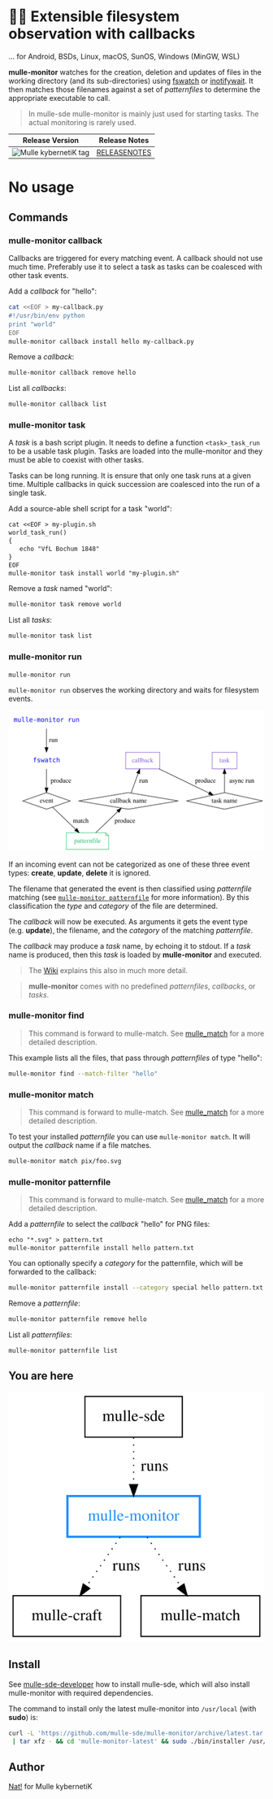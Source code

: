 # 🕵🏻‍ Extensible filesystem observation with callbacks

... for Android, BSDs, Linux, macOS, SunOS, Windows (MinGW, WSL)

**mulle-monitor** watches for the creation, deletion and updates of files
in the working directory (and its sub-directories) using
[fswatch](https://github.com/emcrisostomo/fswatch) or
[inotifywait](https://linux.die.net/man/1/inotifywait). It then
matches those filenames against a set of *patternfiles* to determine the
appropriate executable to call.

> In mulle-sde mulle-monitor is mainly just used for starting tasks. The
> actual monitoring is rarely used.

| Release Version                                       | Release Notes
|-------------------------------------------------------|--------------
| ![Mulle kybernetiK tag](https://img.shields.io/github/tag/mulle-sde/mulle-monitor.svg?branch=release)  | [RELEASENOTES](RELEASENOTES.md) |





# No usage



## Commands

### mulle-monitor callback

Callbacks are triggered for every matching event. A callback should not use
much time. Preferably use it to select a task as tasks can be coalesced with
other task events.

Add a *callback* for "hello":

``` sh
cat <<EOF > my-callback.py
#!/usr/bin/env python
print "world"
EOF
mulle-monitor callback install hello my-callback.py
```

Remove a *callback*:

``` sh
mulle-monitor callback remove hello
```

List all *callbacks*:

``` sh
mulle-monitor callback list
```


### mulle-monitor task

A *task* is a bash script plugin. It needs to define a function
`<task>_task_run` to be a usable task plugin. Tasks are loaded into the
mulle-monitor and they must be able to coexist with other tasks.

Tasks can be long running. It is ensure that only one task runs at a given
time. Multiple callbacks in quick succession are coalesced into the run of
a single task.


Add a source-able shell script for a task "world":

```
cat <<EOF > my-plugin.sh
world_task_run()
{
   echo "VfL Bochum 1848"
}
EOF
mulle-monitor task install world "my-plugin.sh"
```

Remove a *task* named "world":

``` sh
mulle-monitor task remove world
```


List all *tasks*:

``` sh
mulle-monitor task list
```


### mulle-monitor run

``` sh
mulle-monitor run
```

`mulle-monitor run` observes the working directory and waits for filesystem
events.

![](dox/mulle-monitor-run.svg)

If an incoming event can not be categorized as one of these three event types:
**create**, **update**, **delete** it is ignored.

The filename that generated the event is then classified using *patternfile*
matching (see [`mulle-monitor patternfile`](#mulle-monitor-patternfile) for
more information). By this classification the *type* and *category* of the
file are determined.

The *callback* will now be executed. As arguments it gets the event type
(e.g. **update**), the filename, and the *category* of the matching
*patternfile*.

The *callback* may produce a *task* name, by echoing it to stdout. If a
*task* name is produced, then this *task* is loaded by **mulle-monitor**
and executed.

> The [Wiki](https://github.com/mulle-sde/mulle-monitor/wiki)
> explains this also in much more detail.

> **mulle-monitor** comes with no predefined *patternfiles*, *callbacks*, or
> *tasks*.


### mulle-monitor find

> This command is forward to mulle-match.
> See [mulle_match](//github.com/mulle-sde/mulle-match) for a more detailed
> description.

This example lists all the files, that pass through *patternfiles* of type
"hello":

``` sh
mulle-monitor find --match-filter "hello"
```

### mulle-monitor match

> This command is forward to mulle-match.
> See [mulle_match](//github.com/mulle-sde/mulle-match) for a more detailed
> description.

To test your installed *patternfile* you can use `mulle-monitor match`. It
will output the *callback* name if a file matches.

``` sh
mulle-monitor match pix/foo.svg
```

### mulle-monitor patternfile

> This command is forward to mulle-match.
> See [mulle_match](//github.com/mulle-sde/mulle-match) for a more detailed
> description.


Add a *patternfile* to select the *callback* "hello" for PNG files:

```
echo "*.svg" > pattern.txt
mulle-monitor patternfile install hello pattern.txt
```

You can optionally specify a *category* for the patternfile, which will be
forwarded to the callback:

``` sh
mulle-monitor patternfile install --category special hello pattern.txt
```

Remove a *patternfile*:

``` sh
mulle-monitor patternfile remove hello
```

List all *patternfiles*:

``` sh
mulle-monitor patternfile list
```




## You are here

![](dox/mulle-monitor-overview.svg)



## Install

See [mulle-sde-developer](//github.com/mulle-sde/mulle-sde-developer) how to
install mulle-sde, which will also install mulle-monitor with required
dependencies.

The command to install only the latest mulle-monitor into
`/usr/local` (with **sudo**) is:

``` bash
curl -L 'https://github.com/mulle-sde/mulle-monitor/archive/latest.tar.gz' \
 | tar xfz - && cd 'mulle-monitor-latest' && sudo ./bin/installer /usr/local
```



## Author

[Nat!](https://mulle-kybernetik.com/weblog) for Mulle kybernetiK


